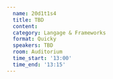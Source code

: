 ```yaml
---
  name: 20d1t1s4
  title: TBD
  content:
  category: Langage & Frameworks
  format: Quicky
  speakers: TBD
  room: Auditorium
  time_start: '13:00'
  time_end: '13:15'
---
```

